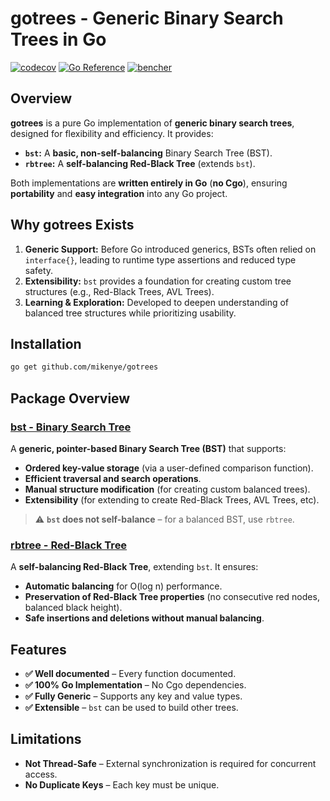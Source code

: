 # gotrees - Generic Binary Search Trees in Go

[![codecov](https://codecov.io/gh/mikenye/gotrees/graph/badge.svg?token=SXQZZUMRAX)](https://codecov.io/gh/mikenye/gotrees) [![Go Reference](https://pkg.go.dev/badge/github.com/mikenye/gotrees.svg)](https://pkg.go.dev/github.com/mikenye/gotrees) [![bencher](https://img.shields.io/badge/🐰_bencher-benchmarks-blue)](https://bencher.dev/perf/gotrees/plots)

## Overview

**gotrees** is a pure Go implementation of **generic binary search trees**, designed for flexibility and efficiency. It provides:

- **`bst`:** A **basic, non-self-balancing** Binary Search Tree (BST).
- **`rbtree`:** A **self-balancing Red-Black Tree** (extends `bst`).

Both implementations are **written entirely in Go** (**no Cgo**), ensuring **portability** and **easy integration** into any Go project.

## Why gotrees Exists

1. **Generic Support:** Before Go introduced generics, BSTs often relied on `interface{}`, leading to runtime type assertions and reduced type safety.
2. **Extensibility:** `bst` provides a foundation for creating custom tree structures (e.g., Red-Black Trees, AVL Trees).
3. **Learning & Exploration:** Developed to deepen understanding of balanced tree structures while prioritizing usability.

## Installation

```sh
go get github.com/mikenye/gotrees
```

## Package Overview

### **[bst - Binary Search Tree](./bst/)**

A **generic, pointer-based Binary Search Tree (BST)** that supports:
- **Ordered key-value storage** (via a user-defined comparison function).
- **Efficient traversal and search operations**.
- **Manual structure modification** (for creating custom balanced trees).
- **Extensibility** (for extending to create Red-Black Trees, AVL Trees, etc).

> ⚠️ **`bst` does not self-balance** – for a balanced BST, use `rbtree`.

### **[rbtree - Red-Black Tree](./rbtree/)**

A **self-balancing Red-Black Tree**, extending `bst`. It ensures:
- **Automatic balancing** for O(log n) performance.
- **Preservation of Red-Black Tree properties** (no consecutive red nodes, balanced black height).
- **Safe insertions and deletions without manual balancing**.

## Features
- **✅ Well documented** – Every function documented.
- **✅ 100% Go Implementation** – No Cgo dependencies.
- **✅ Fully Generic** – Supports any key and value types.
- **✅ Extensible** – `bst` can be used to build other trees.

## Limitations
- **Not Thread-Safe** – External synchronization is required for concurrent access.
- **No Duplicate Keys** – Each key must be unique.
